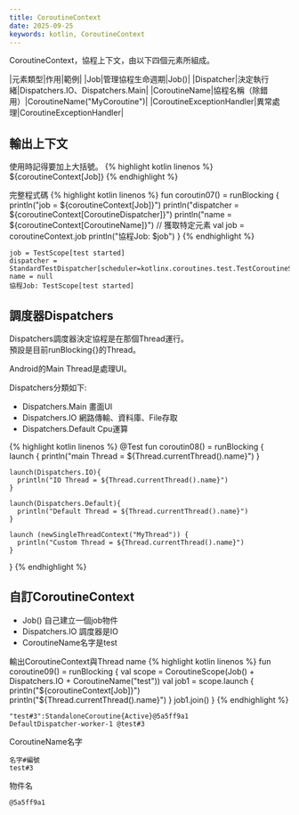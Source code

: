 ```yaml
---
title: CoroutineContext
date: 2025-09-25
keywords: kotlin, CoroutineContext
---
```

CoroutineContext，協程上下文，由以下四個元素所組成。<br>

|元素類型|作用|範例|
|Job|管理協程生命週期|Job()|
|Dispatcher|決定執行緒|Dispatchers.IO、Dispatchers.Main|
|CoroutineName|協程名稱（除錯用）|CoroutineName("MyCoroutine")|
|CoroutineExceptionHandler|異常處理|CoroutineExceptionHandler|

## 輸出上下文
使用時記得要加上大括號。
{% highlight kotlin linenos %}
${coroutineContext[Job]}
{% endhighlight %}

完整程式碼
{% highlight kotlin linenos %}
fun coroutin07() = runBlocking {
  println("job = ${coroutineContext[Job]}")
  println("dispatcher = ${coroutineContext[CoroutineDispatcher]}")
  println("name = ${coroutineContext[CoroutineName]}")
  // 獲取特定元素
  val job = coroutineContext.job
  println("協程Job: $job")
}
{% endhighlight %}
```
job = TestScope[test started]
dispatcher = StandardTestDispatcher[scheduler=kotlinx.coroutines.test.TestCoroutineScheduler@1b7c473a]
name = null
協程Job: TestScope[test started]
```

## 調度器Dispatchers
Dispatchers調度器決定協程是在那個Thread運行。<br>
預設是目前runBlocking{}的Thread。<br>

Android的Main Thread是處理UI。<br>

Dispatchers分類如下:<br>
- Dispatchers.Main 畫面UI
- Dispatchers.IO 網路傳輸、資料庫、File存取
- Dispatchers.Default Cpu運算

{% highlight kotlin linenos %}
  @Test
  fun coroutin08() = runBlocking {
    launch {
      println("main Thread = ${Thread.currentThread().name}")
    }

    launch(Dispatchers.IO){
      println("IO Thread = ${Thread.currentThread().name}")
    }

    launch(Dispatchers.Default){
      println("Default Thread = ${Thread.currentThread().name}")
    }

    launch (newSingleThreadContext("MyThread")) {
      println("Custom Thread = ${Thread.currentThread().name}")
    }
  }
{% endhighlight %}

## 自訂CoroutineContext
- Job() 自己建立一個job物件
- Dispatchers.IO 調度器是IO
- CoroutineName名字是test

輸出CoroutineContext與Thread name
{% highlight kotlin linenos %}
fun coroutine09() = runBlocking {
  val scope = CoroutineScope(Job() + Dispatchers.IO
      + CoroutineName("test"))
  val job1 = scope.launch {
    println("${coroutineContext[Job]}")
    println("${Thread.currentThread().name}")
  }
  job1.join()
}
{% endhighlight %}
```
"test#3":StandaloneCoroutine{Active}@5a5ff9a1
DefaultDispatcher-worker-1 @test#3
```

CoroutineName名字
```
名字#編號
test#3
```

物件名
```
@5a5ff9a1
```